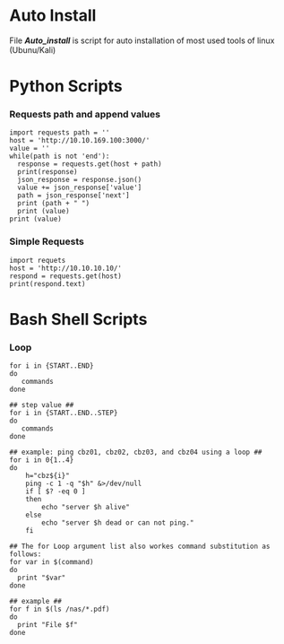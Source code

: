 # Auto Install
File ***Auto_install*** is script for auto installation of most used tools of linux (Ubunu/Kali)

# Python Scripts
### Requests path and append values
```
import requests path = ''
host = 'http://10.10.169.100:3000/'
value = ''
while(path is not 'end'):
  response = requests.get(host + path)
  print(response)
  json_response = response.json()
  value += json_response['value']
  path = json_response['next']
  print (path + " ")
  print (value)
print (value)
```
### Simple Requests
```
import requets
host = 'http://10.10.10.10/'
respond = requests.get(host)
print(respond.text)
```
# Bash Shell Scripts
### Loop
```
for i in {START..END}
do
   commands
done

## step value ##
for i in {START..END..STEP}
do
   commands
done

## example: ping cbz01, cbz02, cbz03, and cbz04 using a loop ##
for i in 0{1..4}
do
    h="cbz${i}"
    ping -c 1 -q "$h" &>/dev/null
    if [ $? -eq 0 ]
    then
        echo "server $h alive"
    else
        echo "server $h dead or can not ping."
    fi

## The for Loop argument list also workes command substitution as follows:
for var in $(command)
do
  print "$var"
done

## example ##
for f in $(ls /nas/*.pdf)
do
  print "File $f"
done
```
